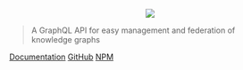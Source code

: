 <p align="center">
  <img src="staple-api-black-text.svg" style="max-width:100%">
</p>

> A GraphQL API for easy management and federation of <br> knowledge graphs

[Documentation](/home/) 
[GitHub](https://github.com/epistemik-co/staple-api) 
[NPM](https://www.npmjs.com/package/staple-api)

